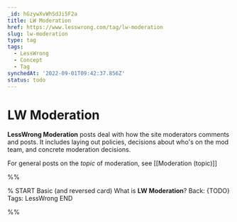 ```yaml
---
_id: hGzywXvWhSdJi5F2a
title: LW Moderation
href: https://www.lesswrong.com/tag/lw-moderation
slug: lw-moderation
type: tag
tags:
  - LessWrong
  - Concept
  - Tag
synchedAt: '2022-09-01T09:42:37.856Z'
status: todo
---
```


# LW Moderation

**LessWrong Moderation** posts deal with how the site moderators comments and posts. It includes laying out policies, decisions about who's on the mod team, and concrete moderation decisions.

For general posts on the *topic* of moderation, see [[Moderation (topic)]]


%%

% START
Basic (and reversed card)
What is **LW Moderation**?
Back: {TODO}
Tags: LessWrong
END
<!--ID: 1663156995112-->


%%
	

